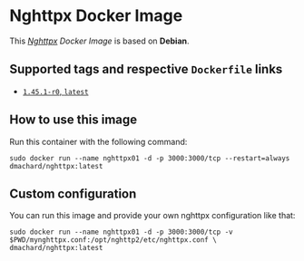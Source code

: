 # Nghttpx Docker Image

This *[Nghttpx](https://github.com/nghttp2/nghttp2/) Docker Image* is based on **Debian**.

## Supported tags and respective `Dockerfile` links

- [`1.45.1-r0`, `latest`](https://github.com/dmachard/nghttpx-docker/tree/main/1.45.1)

## How to use this image

Run this container with the following command:

```
sudo docker run --name nghttpx01 -d -p 3000:3000/tcp --restart=always dmachard/nghttpx:latest
```

## Custom configuration

You can run this image and provide your own nghttpx configuration like that:

```
sudo docker run --name nghttpx01 -d -p 3000:3000/tcp -v $PWD/mynghttpx.conf:/opt/nghttp2/etc/nghttpx.conf \
dmachard/nghttpx:latest
```